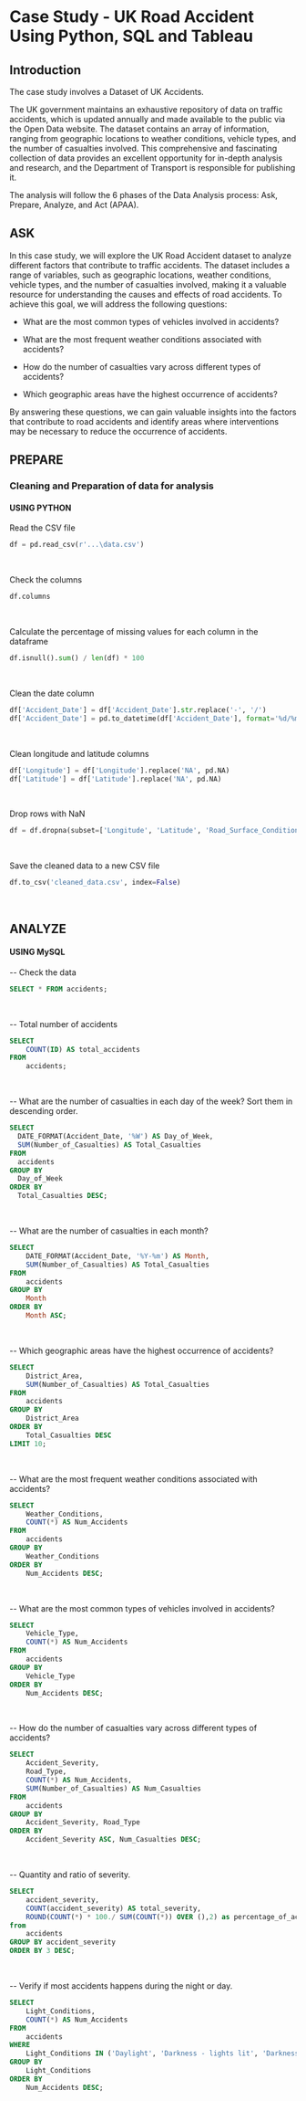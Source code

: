 # Case Study - UK Road Accident Using Python, SQL and Tableau

## Introduction
 The case study involves a Dataset of UK Accidents.

The UK government maintains an exhaustive repository of data on traffic accidents, which is updated annually and made available to the public via the Open Data website. The dataset contains an array of information, ranging from geographic locations to weather conditions, vehicle types, and the number of casualties involved. This comprehensive and fascinating collection of data provides an excellent opportunity for in-depth analysis and research, and the Department of Transport is responsible for publishing it. 


The analysis will follow the 6 phases of the Data Analysis process: Ask, Prepare, Analyze, and Act (APAA).

## ASK

In this case study, we will explore the UK Road Accident dataset to analyze different factors that contribute to traffic accidents. The dataset includes a range of variables, such as geographic locations, weather conditions, vehicle types, and the number of casualties involved, making it a valuable resource for understanding the causes and effects of road accidents. To achieve this goal, we will address the following questions:
&nbsp;

* What are the most common types of vehicles involved in accidents?
&nbsp;

* What are the most frequent weather conditions associated with accidents?
&nbsp;

* How do the number of casualties vary across different types of accidents?
&nbsp;

* Which geographic areas have the highest occurrence of accidents?
&nbsp;

By answering these questions, we can gain valuable insights into the factors that contribute to road accidents and identify areas where interventions may be necessary to reduce the occurrence of accidents.
&nbsp;
&nbsp;
&nbsp;

## PREPARE

### Cleaning and Preparation of data for analysis

#### USING PYTHON 

Read the CSV file
```python
df = pd.read_csv(r'...\data.csv')
```
&nbsp;

Check the columns
```python
df.columns
```
&nbsp;

Calculate the percentage of missing values for each column in the dataframe
```python
df.isnull().sum() / len(df) * 100
```
&nbsp;

Clean the date column
```python
df['Accident_Date'] = df['Accident_Date'].str.replace('-', '/')
df['Accident_Date'] = pd.to_datetime(df['Accident_Date'], format='%d/%m/%Y')
```
&nbsp;

Clean longitude and latitude columns
```python
df['Longitude'] = df['Longitude'].replace('NA', pd.NA)
df['Latitude'] = df['Latitude'].replace('NA', pd.NA)
```
&nbsp;

Drop rows with NaN
```python
df = df.dropna(subset=['Longitude', 'Latitude', 'Road_Surface_Conditions', 'Weather_Conditions'])
```
&nbsp;

Save the cleaned data to a new CSV file
```python
df.to_csv('cleaned_data.csv', index=False)
```
&nbsp;

## ANALYZE

#### USING MySQL 

-- Check the data
```sql
SELECT * FROM accidents;
```
&nbsp;

-- Total number of accidents
```sql
SELECT
	COUNT(ID) AS total_accidents
FROM 
	accidents;
```
&nbsp;


-- What are the number of casualties in each day of the week? Sort them in descending order.
```sql
SELECT
  DATE_FORMAT(Accident_Date, '%W') AS Day_of_Week,
  SUM(Number_of_Casualties) AS Total_Casualties
FROM
  accidents 
GROUP BY
  Day_of_Week
ORDER BY
  Total_Casualties DESC;
```
&nbsp;



-- What are the number of casualties in each  month? 
```sql
SELECT 
    DATE_FORMAT(Accident_Date, '%Y-%m') AS Month, 
    SUM(Number_of_Casualties) AS Total_Casualties
FROM 
    accidents
GROUP BY 
    Month
ORDER BY 
    Month ASC;
```
&nbsp;

-- Which geographic areas have the highest occurrence of accidents?
```sql
SELECT 
    District_Area, 
    SUM(Number_of_Casualties) AS Total_Casualties
FROM 
    accidents
GROUP BY 
    District_Area
ORDER BY 
    Total_Casualties DESC
LIMIT 10;
```
&nbsp;

-- What are the most frequent weather conditions associated with accidents?
```sql
SELECT 
    Weather_Conditions, 
    COUNT(*) AS Num_Accidents
FROM 
    accidents
GROUP BY 
    Weather_Conditions
ORDER BY 
    Num_Accidents DESC;
```
&nbsp;

-- What are the most common types of vehicles involved in accidents?
```sql
SELECT 
    Vehicle_Type, 
    COUNT(*) AS Num_Accidents
FROM 
    accidents
GROUP BY 
    Vehicle_Type
ORDER BY 
    Num_Accidents DESC;
```
&nbsp;

-- How do the number of casualties vary across different types of accidents?
```sql
SELECT 
    Accident_Severity, 
    Road_Type, 
    COUNT(*) AS Num_Accidents, 
    SUM(Number_of_Casualties) AS Num_Casualties
FROM 
    accidents
GROUP BY 
    Accident_Severity, Road_Type
ORDER BY 
    Accident_Severity ASC, Num_Casualties DESC;
```
&nbsp;

-- Quantity and ratio of severity. 
```sql
SELECT 
	accident_severity,
	COUNT(accident_severity) AS total_severity,
	ROUND(COUNT(*) * 100./ SUM(COUNT(*)) OVER (),2) as percentage_of_accidents
from
	accidents
GROUP BY accident_severity
ORDER BY 3 DESC;
```
&nbsp;


-- Verify if most accidents happens during the night or day.
```sql
SELECT 
    Light_Conditions, 
    COUNT(*) AS Num_Accidents
FROM 
    accidents
WHERE 
    Light_Conditions IN ('Daylight', 'Darkness - lights lit', 'Darkness - no lighting', 'Darkness - lighting unknown', 'Darkness - lights unlit')
GROUP BY 
    Light_Conditions
ORDER BY 
    Num_Accidents DESC;
```
&nbsp;


